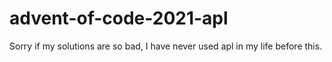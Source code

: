 # advent-of-code-2021-apl
Sorry if my solutions are so bad, I have never used apl in my life before this. 
 

